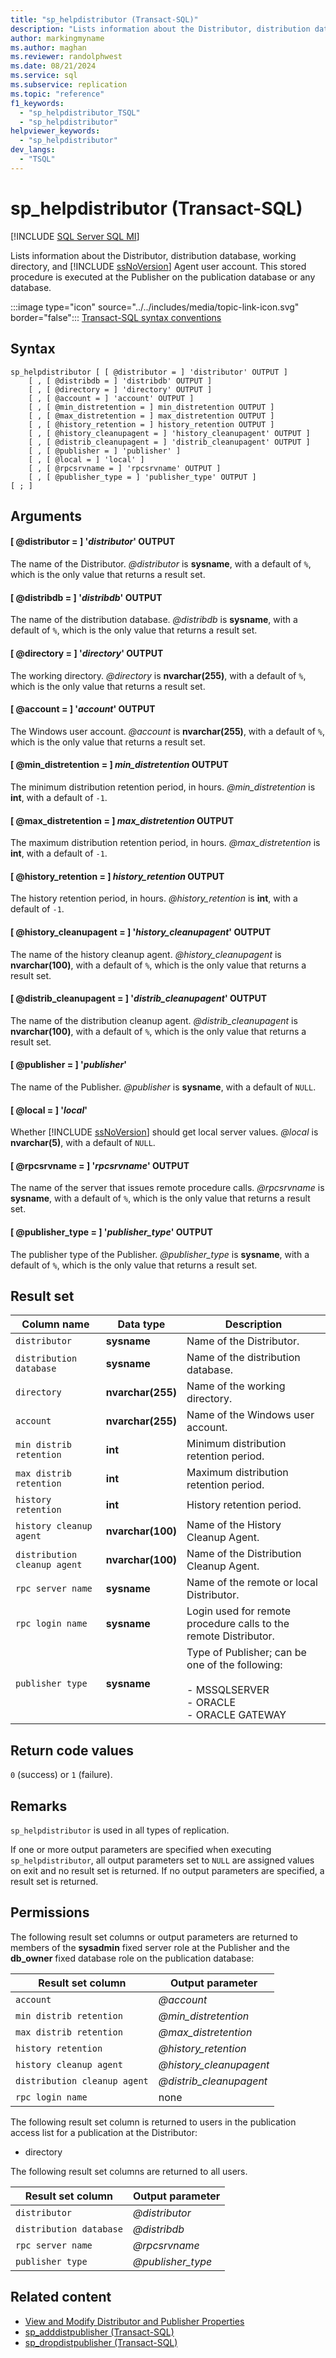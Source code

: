 ```yaml
---
title: "sp_helpdistributor (Transact-SQL)"
description: "Lists information about the Distributor, distribution database, working directory, and SQL Server Agent user account."
author: markingmyname
ms.author: maghan
ms.reviewer: randolphwest
ms.date: 08/21/2024
ms.service: sql
ms.subservice: replication
ms.topic: "reference"
f1_keywords:
  - "sp_helpdistributor_TSQL"
  - "sp_helpdistributor"
helpviewer_keywords:
  - "sp_helpdistributor"
dev_langs:
  - "TSQL"
---
```

# sp_helpdistributor (Transact-SQL)

[!INCLUDE [SQL Server SQL MI](../../includes/applies-to-version/sql-asdbmi.md)]

Lists information about the Distributor, distribution database, working directory, and [!INCLUDE [ssNoVersion](../../includes/ssnoversion-md.md)] Agent user account. This stored procedure is executed at the Publisher on the publication database or any database.

:::image type="icon" source="../../includes/media/topic-link-icon.svg" border="false"::: [Transact-SQL syntax conventions](../../t-sql/language-elements/transact-sql-syntax-conventions-transact-sql.md)

## Syntax

```syntaxsql
sp_helpdistributor [ [ @distributor = ] 'distributor' OUTPUT ]
    [ , [ @distribdb = ] 'distribdb' OUTPUT ]
    [ , [ @directory = ] 'directory' OUTPUT ]
    [ , [ @account = ] 'account' OUTPUT ]
    [ , [ @min_distretention = ] min_distretention OUTPUT ]
    [ , [ @max_distretention = ] max_distretention OUTPUT ]
    [ , [ @history_retention = ] history_retention OUTPUT ]
    [ , [ @history_cleanupagent = ] 'history_cleanupagent' OUTPUT ]
    [ , [ @distrib_cleanupagent = ] 'distrib_cleanupagent' OUTPUT ]
    [ , [ @publisher = ] 'publisher' ]
    [ , [ @local = ] 'local' ]
    [ , [ @rpcsrvname = ] 'rpcsrvname' OUTPUT ]
    [ , [ @publisher_type = ] 'publisher_type' OUTPUT ]
[ ; ]
```

## Arguments

#### [ @distributor = ] '*distributor*' OUTPUT

The name of the Distributor. *@distributor* is **sysname**, with a default of `%`, which is the only value that returns a result set.

#### [ @distribdb = ] '*distribdb*' OUTPUT

The name of the distribution database. *@distribdb* is **sysname**, with a default of `%`, which is the only value that returns a result set.

#### [ @directory = ] '*directory*' OUTPUT

The working directory. *@directory* is **nvarchar(255)**, with a default of `%`, which is the only value that returns a result set.

#### [ @account = ] '*account*' OUTPUT

The Windows user account. *@account* is **nvarchar(255)**, with a default of `%`, which is the only value that returns a result set.

#### [ @min_distretention = ] *min_distretention* OUTPUT

The minimum distribution retention period, in hours. *@min_distretention* is **int**, with a default of `-1`.

#### [ @max_distretention = ] *max_distretention* OUTPUT

The maximum distribution retention period, in hours. *@max_distretention* is **int**, with a default of `-1`.

#### [ @history_retention = ] *history_retention* OUTPUT

The history retention period, in hours. *@history_retention* is **int**, with a default of `-1`.

#### [ @history_cleanupagent = ] '*history_cleanupagent*' OUTPUT

The name of the history cleanup agent. *@history_cleanupagent* is **nvarchar(100)**, with a default of `%`, which is the only value that returns a result set.

#### [ @distrib_cleanupagent = ] '*distrib_cleanupagent*' OUTPUT

The name of the distribution cleanup agent. *@distrib_cleanupagent* is **nvarchar(100)**, with a default of `%`, which is the only value that returns a result set.

#### [ @publisher = ] '*publisher*'

The name of the Publisher. *@publisher* is **sysname**, with a default of `NULL`.

#### [ @local = ] '*local*'

Whether [!INCLUDE [ssNoVersion](../../includes/ssnoversion-md.md)] should get local server values. *@local* is **nvarchar(5)**, with a default of `NULL`.

#### [ @rpcsrvname = ] '*rpcsrvname*' OUTPUT

The name of the server that issues remote procedure calls. *@rpcsrvname* is **sysname**, with a default of `%`, which is the only value that returns a result set.

#### [ @publisher_type = ] '*publisher_type*' OUTPUT

The publisher type of the Publisher. *@publisher_type* is **sysname**, with a default of `%`, which is the only value that returns a result set.

## Result set

| Column name | Data type | Description |
| --- | --- | --- |
| `distributor` | **sysname** | Name of the Distributor. |
| `distribution database` | **sysname** | Name of the distribution database. |
| `directory` | **nvarchar(255)** | Name of the working directory. |
| `account` | **nvarchar(255)** | Name of the Windows user account. |
| `min distrib retention` | **int** | Minimum distribution retention period. |
| `max distrib retention` | **int** | Maximum distribution retention period. |
| `history retention` | **int** | History retention period. |
| `history cleanup agent` | **nvarchar(100)** | Name of the History Cleanup Agent. |
| `distribution cleanup agent` | **nvarchar(100)** | Name of the Distribution Cleanup Agent. |
| `rpc server name` | **sysname** | Name of the remote or local Distributor. |
| `rpc login name` | **sysname** | Login used for remote procedure calls to the remote Distributor. |
| `publisher type` | **sysname** | Type of Publisher; can be one of the following:<br /><br />- MSSQLSERVER<br />- ORACLE<br />- ORACLE GATEWAY |

## Return code values

`0` (success) or `1` (failure).

## Remarks

`sp_helpdistributor` is used in all types of replication.

If one or more output parameters are specified when executing `sp_helpdistributor`, all output parameters set to `NULL` are assigned values on exit and no result set is returned. If no output parameters are specified, a result set is returned.

## Permissions

The following result set columns or output parameters are returned to members of the **sysadmin** fixed server role at the Publisher and the **db_owner** fixed database role on the publication database:

| Result set column | Output parameter |
| --- | --- |
| `account` | *@account* |
| `min distrib retention` | *@min_distretention* |
| `max distrib retention` | *@max_distretention* |
| `history retention` | *@history_retention* |
| `history cleanup agent` | *@history_cleanupagent* |
| `distribution cleanup agent` | *@distrib_cleanupagent* |
| `rpc login name` | none |

The following result set column is returned to users in the publication access list for a publication at the Distributor:

- directory

The following result set columns are returned to all users.

| Result set column | Output parameter |
| --- | --- |
| `distributor` | *@distributor* |
| `distribution database` | *@distribdb* |
| `rpc server name` | *@rpcsrvname* |
| `publisher type` | *@publisher_type* |

## Related content

- [View and Modify Distributor and Publisher Properties](../replication/view-and-modify-distributor-and-publisher-properties.md)
- [sp_adddistpublisher (Transact-SQL)](sp-adddistpublisher-transact-sql.md)
- [sp_dropdistpublisher (Transact-SQL)](sp-dropdistpublisher-transact-sql.md)
